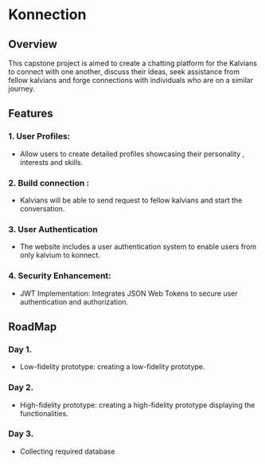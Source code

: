 # Konnection

## Overview

This capstone project is aimed to create a chatting platform for the Kalvians to connect with one another, discuss their ideas, seek assistance from fellow kalvians and forge connections with individuals who are on a similar journey. 

## Features

### 1. User Profiles:
   -  Allow users to create detailed profiles showcasing their personality , interests and skills.

### 2. Build connection :
   -  Kalvians will be able to send request to fellow kalvians and start the conversation.

### 3. User Authentication
   - The website includes a user authentication system to enable users from only kalvium to konnect.

### 4. Security Enhancement:
   - JWT Implementation: Integrates JSON Web Tokens to secure user authentication and authorization.


## RoadMap

### Day 1.
   - Low-fidelity prototype: creating a low-fidelity prototype.

### Day 2.
   - High-fidelity prototype: creating a high-fidelity prototype displaying the functionalities.

### Day 3.
 - Collecting required database
